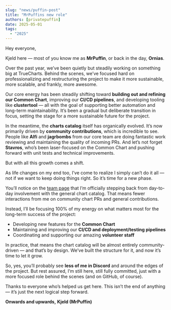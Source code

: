 ```yaml
---
slug: "news/puffin-post"
title: "MrPuffins new role"
authors: [privatepuffin]
date: 2025-05-01
tags:
  - "2025"
---
```


Hey everyone,

Kjeld here — most of you know me as **MrPuffin**, or back in the day, **Ornias**.

Over the past year, we’ve been quietly but steadily working on something big at TrueCharts. Behind the scenes, we’ve focused hard on professionalizing and restructuring the project to make it more sustainable, more scalable, and frankly, more awesome.

Our core energy has been steadily shifting toward **building out and refining our Common Chart**, improving our **CI/CD pipelines**, and developing tooling like **clustertool** — all with the goal of supporting better automation and long-term maintainability. It’s been a gradual but deliberate transition in focus, setting the stage for a more sustainable future for the project.

In the meantime, the **charts catalog** itself has organically evolved. It’s now primarily driven by **community contributions**, which is incredible to see. People like **Alfi** and **jagrbombs** from our core team are doing fantastic work reviewing and maintaining the quality of incoming PRs. And let’s not forget **Stavros**, who’s been laser-focused on the Common Chart and pushing forward with unit tests and technical improvements.

But with all this growth comes a shift.

As life changes on my end too, I’ve come to realize I simply can’t do it all — not if we want to keep doing things right. So it’s time for a new phase.

You’ll notice on the [team page](https://trueforge.org/team) that I’m officially stepping back from day-to-day involvement with the general chart catalog. That means fewer interactions from me on community chart PRs and general contributions.

Instead, I’ll be focusing 100% of my energy on what matters most for the long-term success of the project:

- Developing new features for the **Common Chart**
- Maintaining and improving our **CI/CD and deployment/testing pipelines**
- Coordinating and supporting our amazing **volunteer staff**

In practice, that means the chart catalog will be almost entirely community-driven — and that’s by design. We’ve built the structure for it, and now it’s time to let it grow.

So, yes, you’ll probably see **less of me in Discord** and around the edges of the project. But rest assured, I’m still here, still fully committed, just with a more focused role behind the scenes (and on GitHub, of course).

Thanks to everyone who’s helped us get here. This isn’t the end of anything — it’s just the next logical step forward.

**Onwards and upwards,**
**Kjeld (MrPuffin)**
